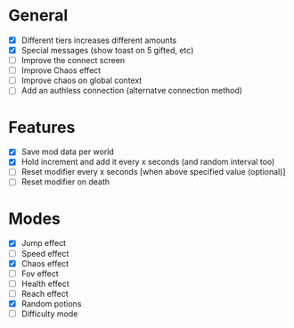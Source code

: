 # General

- [x] Different tiers increases different amounts
- [x] Special messages (show toast on 5 gifted, etc)
- [ ] Improve the connect screen
- [ ] Improve Chaos effect
- [ ] Improve chaos on global context
- [ ] Add an authless connection (alternatve connection method)

# Features

- [x] Save mod data per world
- [x] Hold increment and add it every x seconds (and random interval too)
- [ ] Reset modifier every x seconds [when above specified value (optional)]
- [ ] Reset modifier on death

# Modes

- [x] Jump effect
- [ ] Speed effect
- [x] Chaos effect
- [ ] Fov effect
- [ ] Health effect
- [ ] Reach effect
- [x] Random potions
- [ ] Difficulty mode
